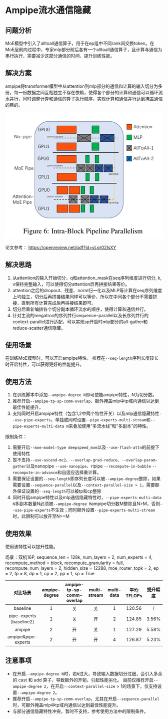 # Ampipe流水通信隐藏

## 问题分析

MoE模型中引入了alltoall通信算子，用于在ep组中不同rank间交换token。在MoE层前向过程中，专家mlp部分前后各有一个alltoall通信算子，且计算与通信为串行执行，需要减少这部分通信的时间，提升训练性能。


## 解决方案

ampipe将transformer模型中从attention到mlp部分的通信和计算的输入切分为多份，每一份数据之间互相独立不存在依赖，使得各个部分的计算和通信可以循环流水并行，同时调整计算和通信的算子执行顺序，实现计算和通信并行达到掩盖通信的目的。

![原理图](../../sources/images/ampipe.png)

论文参考：
https://openreview.net/pdf?id=yLgr02IsXY

## 解决思路
1. 从attention的输入开始切分，q和attention_mask在seq序列维度进行切分, k, v保持完整输入，可以使得切分attention后再拼接结果等价。 
2. attention之后的dropout、残差、norm归一化以及MLP等计算在seq序列维度上均独立，切分后再拼接结果同样可以等价，所以在中间各个部分不需要拼接，直到所有计算完成后再拼接结果即可。
3. 切分后重新编排各个切分副本循环流水的顺序，使得计算和通信并行。
4. 针对主流的megatron的序列并行sequence-parallel以及长序列并行的context-parallel进行适配，可以实现sp开启时mlp部分的all-gather和reduce-scatter通信隐藏。

## 使用场景

在训练MoE模型时，可以开启ampipe特性。
推荐在`--seq-length`序列长度较长时开启特性，可以获得更好的性能提升。

## 使用方法

1. 在训练脚本中添加`--ampipe-degree N`即可使能ampipe特性，N为切分数。
2. 推荐开启`--ampipe-tp-sp-comm-overlap`，额外掩盖mlp中tp域内通信以达到最佳性能提升。
3. 支持同时开启ampipe特性（包含1,2中两个特性开关）以及mlp通信隐藏特性`--use-pipe-experts`，单独或同时设置`--pipe-experts-multi-stream`和`--pipe-experts-multi-data N`来叠加使用“多流水线”和“多副本”的特性。

限制条件：
1. 需要开启`--moe-model-type deepspeed_moe`以及`--use-flash-attn`的前提下使用特性
2. 暂不支持`--use-ascend-mc2`、`--overlap-grad-reduce`、`--overlap-param-gather`以及nanopipe `--use-nanopipe`、ripipe `--recompute-in-bubble` `--recompute-in-advance`和自适应选择重计算。
3. 需要保证设置的`--seq-length`即序列长度可以被`--ampipe-degree`整除，如果需要设置`--sequence-parallel`以及`--context-parallel-size > 1`，需要额外保证设置的`--seq-length`可以被tp和cp整除
4. 同时开启ampipe特性以及mlp通信隐藏特性时，`--pipe-experts-multi-data N`多副本数量N必须被`--ampipe-degree M`ampipe切分数M整除且N>M，否则`--use-pipe-experts`不生效；同时额外设置`--pipe-experts-multi-stream`时，此限制可以放开至N>=M

## 使用效果

使用该特性可以提升性能。

场景：双机16P, sequence_len = 128k, num_layers = 2, num_experts = 4, recompute_method = block, recompute_granularity = full, recompute_num_layers = 2, hidden_size = 12288, moe_router_topk = 2, ep = 2, tp = 8, dp = 1, cp = 2, pp = 1, sp = True


|          对比场景           | ampipe-degree | ampipe-tp-sp-comm-overlap | multi-stream | multi-data | 平均TFLOPs | 提升幅度  |
|:-----------------------:|:-------------:|:-------------------------:|:------------:|:----------:|:--------:|:-----:|
|        baseline         |       1       |             关             |      关       |     1      |  120.56  |   /   |
| pipe-experts（baseline2） |       1       |             关             |      开       |     2      |  124.85  | 3.56% |
|         ampipe          |       2       |             开             |      关       |     1      |  127.29  | 5.58% |
|   ampipe&pipe-experts   |       2       |             开             |      开       |     4      |  126.87  | 5.23% |


## 注意事项

- 在开启`--ampipe-degree N`时，若`N`过大，导致输入数据切分过细，会引入多余的 cast 和 add 算子，导致额外的开销，引起性能劣化。 目前仅推荐开启`--ampipe-degree 2`，在开启`--context-parallel-size` > 1的场景下，仅支持设置`--ampipe-degree 2`。
- 推荐开启`--ampipe-tp-sp-comm-overlap`，尤其在开启`--sequence-parallel`时，可额外掩盖mlp中tp域内通信以达到最佳性能提升。
- 与部分通信隐藏特性冲突，暂时不支持，参考使用方法中的限制条件。
